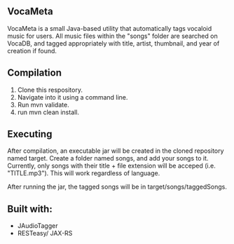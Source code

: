 ## VocaMeta

VocaMeta is a small Java-based utility that automatically tags vocaloid music for users. All music files within the "songs" folder are searched on VocaDB, and tagged appropriately with title, artist, thumbnail, and year of creation if found.

## Compilation

1. Clone this respository.
2. Navigate into it using a command line.
3. Run mvn validate.
4. run mvn clean install.

## Executing

After compilation, an executable jar will be created in the cloned repository named target. Create a folder named songs, and add your songs to it. Currently, only songs with their title + file extension will be acceped (i.e. "TITLE.mp3"). This will work regardless of language.

After running the jar, the tagged songs will be in target/songs/taggedSongs.

## Built with:

- JAudioTagger
- RESTeasy/ JAX-RS

